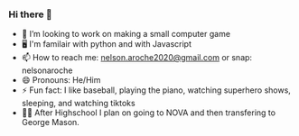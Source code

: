 ### Hi there 👋

- 👯 I’m looking to work on making a small computer game
- 🖥 I'm familair with python and with Javascript 
- 📫 How to reach me: nelson.aroche2020@gmail.com or snap: nelsonaroche
- 😄 Pronouns: He/Him
- ⚡ Fun fact: I like baseball, playing the piano, watching superhero shows, sleeping, and watching tiktoks
- 👨‍🏫 After Highschool I plan on going to NOVA and then transfering to George Mason. 
